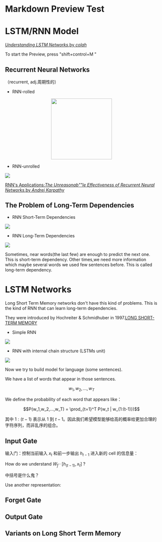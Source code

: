 # Markdown Preview Test
# LSTM/RNN Model
[*Understanding LSTM Networks*,by *colah*](http://colah.github.io/posts/2015-08-Understanding-LSTMs/)

To start the Preview, press "shift+control+M "


## Recurrent Neural Networks
（recurrent, adj.周期性的）

- RNN-rolled
<center>
<img width=200 src="./RNN-rolled.png"></img>
</center>


- RNN-unrolled

![](./RNN-unrolled.png)


[RNN's Applications:*The Unreasonab""le Effectiveness of Recurrent Neural Networks*,by *Andrej Karpathy*](http://karpathy.github.io/2015/05/21/rnn-effectiveness/)


## The Problem of Long-Term Dependencies

- RNN Short-Term Dependencies

![](./RNN-shorttermdepdencies.png)

- RNN Long-Term Dependencies

![](./RNN-longtermdependencies.png)

Sometimes, near words(the last few) are enough to predict the next one. This is short-term dependency. Other times,we need more information which maybe several words we used few sentences before. This is called long-term dependency.

# LSTM Networks

Long Short Term Memory networks don't have this kind of problems. This is the kind of RNN that can learn long-term dependencies.

They were introduced by Hochreiter & Schmidhuber in 1997.[LONG SHORT-TERM MEMORY](http://deeplearning.cs.cmu.edu/pdfs/Hochreiter97_lstm.pdf)


- Simple RNN

![](./LSTM3-SimpleRNN.png)


- RNN with internal chain structure (LSTMs unit)

![](./LSTM3-chain.png )




Now we try to build model for language (some sentences).

We have a list of words that appear in those sentences.

$$w_1,w_2,...,w_T$$

We define the probability of each word that appears like：



$$P(w_1,w_2,...,w_T) = \prod_{t=1}^T P(w_t | w_{1:(t-1)})$$


其中 $1 : (t - 1)$ 表示从 $1$ 到 $t-1$。因此我们希望模型能够给高的概率给更加合理的字符序列，而非乱序的组合。



## Input Gate
输入门：控制当前输入 $x_t$ 和前一步输出 $h_{t-1}$ 进入新的 cell 的信息量：


How do we understand $W_f·[h_(t-1),x_t]$ ?

中括号是什么鬼？

Use another representation:




## Forget Gate
## Output Gate
## Variants on Long Short Term Memory
